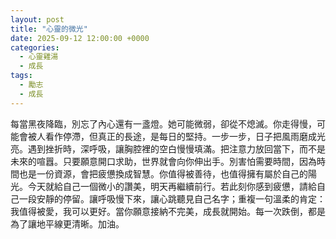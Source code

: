 ```yaml
---
layout: post
title: "心靈的微光"
date: 2025-09-12 12:00:00 +0000
categories:
  - 心靈雞湯
  - 成長
tags:
  - 勵志
  - 成長
---
```


每當黑夜降臨，別忘了內心還有一盞燈。她可能微弱，卻從不熄滅。你走得慢，可能會被人看作停滯，但真正的長途，是每日的堅持。一步一步，日子把風雨磨成光亮。遇到挫折時，深呼吸，讓胸腔裡的空白慢慢填滿。把注意力放回當下，而不是未來的喧囂。只要願意開口求助，世界就會向你伸出手。別害怕需要時間，因為時間也是一份資源，會把疲憊換成智慧。你值得被善待，也值得擁有屬於自己的陽光。今天就給自己一個微小的讚美，明天再繼續前行。若此刻你感到疲憊，請給自己一段安靜的停留。讓呼吸慢下來，讓心跳聽見自己名字；重複一句溫柔的肯定：我值得被愛，我可以更好。當你願意接納不完美，成長就開始。每一次跌倒，都是為了讓地平線更清晰。加油。